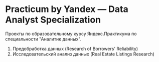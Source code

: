 # Practicum by Yandex — Data Analyst Specialization
Проекты по образовательному курсу Яндекс.Практикума по специальности "Аналитик данных".

1. Предобработка данных (Research of Borrowers' Reliability)
2. Исследовательский анализ данных (Real Estate Listings Research)

